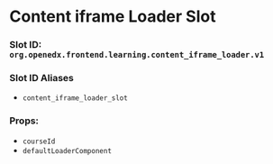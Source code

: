 # Content iframe Loader Slot

### Slot ID: `org.openedx.frontend.learning.content_iframe_loader.v1`

### Slot ID Aliases
* `content_iframe_loader_slot`

### Props:
* `courseId`
* `defaultLoaderComponent`
